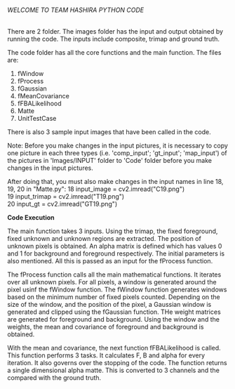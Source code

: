 ###### WELCOME TO TEAM HASHIRA PYTHON CODE ######

There are 2 folder. 
The images folder has the input and output obtained by running the code. The inputs include composite, trimap and ground truth. 

The code folder has all the core functions and the main function.
The files are:
1. fWindow
2. fProcess
3. fGaussian
4. fMeanCovariance
5. fFBALikelihood
6. Matte
7. UnitTestCase

There is also 3 sample input images that have been called in the code.

Note: Before you make changes in the input pictures, it is necessary to copy one picture in each three types (i.e. 'comp_input'; 'gt_input'; 'map_input') of the pictures in 'Images/INPUT' folder to 'Code' folder before you make changes in the input pictures. 

After doing that, you must also make changes in the input names in line 18, 19, 20 in "Matte.py": 
18    input_image = cv2.imread("C19.png")   
19    input_trimap = cv2.imread("T19.png")  
20    input_gt = cv2.imread("GT19.png")

****Code Execution****

The main function takes 3 inputs.
Using the trimap, the fixed foreground, fixed unknown and unknown regions are extracted. The position of unknown pixels is obtained. An alpha matrix is defined which has values 0 and 1 for background and foreground respectively. The initial parameters is also mentioned. All this is passed as an input for the fProcess function.

The fProcess function calls all the main mathematical functions. It iterates over all unknown pixels. For all pixels, a window is generated around the pixel usinf the fWindow function. The fWindow function generates windows based on the minimum number of fixed pixels counted. Depending on the size of the window, and the position of the pixel, a Gaussian window is generated and clipped using the fGaussian function. THe weight matrices are generated for foreground and background. Using the window and the weights, the mean and covariance of foreground and background is obtained. 

With the mean and covariance, the next function fFBALikelihood is called. This function performs 3 tasks. It calculates F, B and alpha for every iteration. It also governs over the stopping of the code. The function returns a single dimensional alpha matte. This is converted to 3 channels and the compared with the ground truth.
